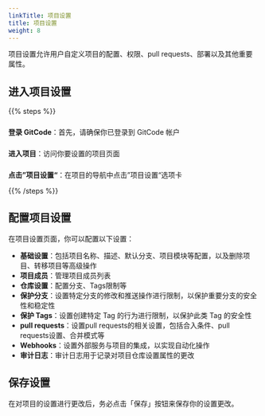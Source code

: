 ```yaml
---
linkTitle: 项目设置
title: 项目设置
weight: 8
---
```


项目设置允许用户自定义项目的配置、权限、pull requests、部署以及其他重要属性。

## 进入项目设置

{{% steps %}}

### 
**登录 GitCode**：首先，请确保你已登录到 GitCode 帐户

### 
**进入项目**：访问你要设置的项目页面

### 
**点击”项目设置“**：在项目的导航中点击”项目设置“选项卡

{{% /steps %}}

## 配置项目设置

在项目设置页面，你可以配置以下设置：

- **基础设置**：包括项目名称、描述、默认分支、项目模块等配置，以及删除项目、转移项目等高级操作
- **项目成员**：管理项目成员列表
- **仓库设置**：配置分支、Tags限制等
- **保护分支**：设置特定分支的修改和推送操作进行限制，以保护重要分支的安全性和稳定性
- **保护 Tags**：设置创建特定 Tag 的行为进行限制，以保护此类 Tag 的安全性
- **pull requests**：设置pull requests的相关设置，包括合入条件、pull requests设置、合并模式等
- **Webhooks**：设置外部服务与项目的集成，以实现自动化操作
- **审计日志**：审计日志用于记录对项目仓库设置属性的更改


## 保存设置

在对项目的设置进行更改后，务必点击「保存」按钮来保存你的设置更改。